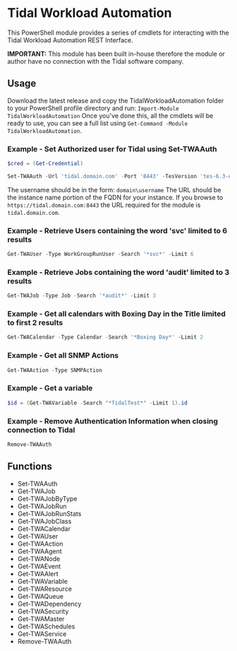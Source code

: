 # Tidal Workload Automation

This PowerShell module provides a series of cmdlets for interacting with the Tidal Workload Automation REST Interface.

**IMPORTANT:** This module has been built in-house therefore the module or author have no connection with the Tidal software company.

## Usage

Download the latest release and copy the TidalWorkloadAutomation folder to your PowerShell profile directory and run: `Import-Module TidalWorkloadAutomation`
Once you've done this, all the cmdlets will be ready to use, you can see a full list using `Get-Command -Module TidalWorkloadAutomation`.

### Example - Set Authorized user for Tidal using Set-TWAAuth

```PowerShell
$cred = (Get-Credential)

Set-TWAAuth -Url 'tidal.domain.com' -Port '8443' -TesVersion 'tes-6.3-dev' -Credentials $cred
```
The username should be in the form: `domain\username`
The URL should be the instance name portion of the FQDN for your instance.  If you browse to `https://tidal.domain.com:8443` the URL required for the module is `tidal.domain.com`.


### Example - Retrieve Users containing the word 'svc' limited to 6 results 

```PowerShell
Get-TWAUser -Type WorkGroupRunUser -Search '*svc*' -Limit 6
```

### Example - Retrieve Jobs containing the word 'audit' limited to 3 results 

```PowerShell
Get-TWAJob -Type Job -Search '*audit*' -Limit 3
```

### Example - Get all calendars with Boxing Day in the Title limited to first 2 results
```PowerShell
Get-TWACalendar -Type Calendar -Search '*Boxing Day*' -Limit 2
```

### Example - Get all SNMP Actions 

```PowerShell
Get-TWAAction -Type SNMPAction
```

### Example - Get a variable

```PowerShell
$id = (Get-TWAVariable -Search "*TidalTest*" -Limit 1).id
```

### Example - Remove Authentication Information when closing connection to Tidal

```PowerShell
Remove-TWAAuth
```

## Functions

* Set-TWAAuth
* Get-TWAJob
* Get-TWAJobByType
* Get-TWAJobRun
* Get-TWAJobRunStats
* Get-TWAJobClass
* Get-TWACalendar
* Get-TWAUser
* Get-TWAAction
* Get-TWAAgent
* Get-TWANode
* Get-TWAEvent
* Get-TWAAlert
* Get-TWAVariable
* Get-TWAResource
* Get-TWAQueue
* Get-TWADependency
* Get-TWASecurity
* Get-TWAMaster
* Get-TWASchedules
* Get-TWAService
* Remove-TWAAuth